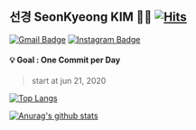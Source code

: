 ## 선경 SeonKyeong KIM 🙋‍♀️ [![Hits](https://hits.seeyoufarm.com/api/count/incr/badge.svg?url=https%3A%2F%2Fgithub.com%2FSK9604&count_bg=%23E3909B&title_bg=%23A2A2A2&icon=&icon_color=%23E7E7E7&title=hits&edge_flat=false)](https://hits.seeyoufarm.com)

[![Gmail Badge](https://img.shields.io/badge/Gmail-d14836?style=flat-square&logo=Gmail&logoColor=white&link=mailto:tjsrud428@gmail.com)](mailto:tjsrud428@gmail.com)
[![Instagram Badge](https://img.shields.io/badge/-Instagram-dd2a7b?style=flat-square&logo=instagram&logoColor=white&link=https://www.instagram.com/sk_kim_96/)](https://www.instagram.com/sk_kim_96/)

#### 💡 Goal : One Commit per Day
>start at jun 21, 2020
 
[![Top Langs](https://github-readme-stats.vercel.app/api/top-langs/?username=SK9604&layout=compact)](https://github.com/anuraghazra/github-readme-stats)

[![Anurag's github stats](https://github-readme-stats.vercel.app/api?username=SK9604)](https://github.com/anuraghazra/github-readme-stats)

